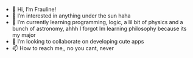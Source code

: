 - 👋 Hi, I’m Frauline! 
- 👀 I’m interested in anything under the sun haha
- 🌱 I’m currently learning programming, logic, a lil bit of physics and a bunch of astronomy, ahhh I forgot Im learning philosophy because its my major
- 💞️ I’m looking to collaborate on developing cute apps
- 📫 How to reach me,, no you cant, never

<!---
xenonsgithub/xenonsgithub is a ✨ special ✨ repository because its `README.md` (this file) appears on your GitHub profile.
You can click the Preview link to take a look at your changes.
--->

